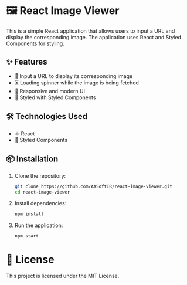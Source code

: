 # 🖼️ React Image Viewer

This is a simple React application that allows users to input a URL and display the corresponding image. The application uses React and Styled Components for styling.

## ✨ Features

- 🔗 Input a URL to display its corresponding image
- ⏳ Loading spinner while the image is being fetched
- 📱 Responsive and modern UI
- 💅 Styled with Styled Components

## 🛠️ Technologies Used

- ⚛️ React
- 💅 Styled Components

## 📦 Installation

1. Clone the repository:

   ```bash
   git clone https://github.com/AASoftIR/react-image-viewer.git
   cd react-image-viewer
   ```

2. Install dependencies:

   ```bash
   npm install

   ```

3. Run the application:
   ```bash
   npm start
   ```

# 📜 License

This project is licensed under the MIT License.
